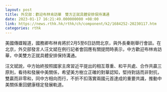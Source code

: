 ```yaml
---
layout: post
title: 外交部：歡迎布林肯訪華　雙方正就具體安排保持溝通
date: 2023-01-17 16:21:49.000000000 +08:00
link: https://news.rthk.hk/rthk/ch/component/k2/1684252-20230117.htm
categories: rthk
---
```


美國傳媒報道，國務卿布林肯將於2月5至6日訪問北京，與外長秦剛舉行會談。在北京，外交部發言人汪文斌在例行記者會回應有關提問時表示，中方歡迎布林肯訪華，中美雙方正就具體安排保持溝通。

汪文斌說，中方始終按照國家主席習近平提出的相互尊重、和平共處、合作共贏三原則，看待和發展中美關係，希望美方樹立正確的對華認知，堅持對話而非對抗，雙贏而非零和，同中方相向而行，不折不扣落實兩國元首達成的重要共識，推動中美關係重回健康穩定發展軌道。
